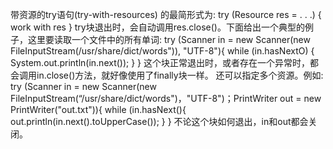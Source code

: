 带资源的try语句(try-with-resources) 的最简形式为:
try (Resource res = . . .) {
	work with res 
}
try块退出时，会自动调用res.close()。下面给出一个典型的例子，这里要读取一个文件中的所有单词:
try (Scanner in = new Scanner(new FileInputStream(/usr/share/dict/words")), "UTF-8"){
	while (in.hasNextO) {
		System.out.println(in.next());
	}
}
这个块正常退出时，或者存在一个异常时，都会调用in.close()方法，就好像使用了finally块一样。
还可以指定多个资源。例如:
try (Scanner in = new Scanner(new FileInputStream(“/usr/share/dict/words")，"UTF-8")；PrintWriter out = new PrintWriter("out.txt")){
	while (in.hasNext(){
		out.println(in.next().toUpperCase());
	}
}
不论这个块如何退出，in和out都会关闭。